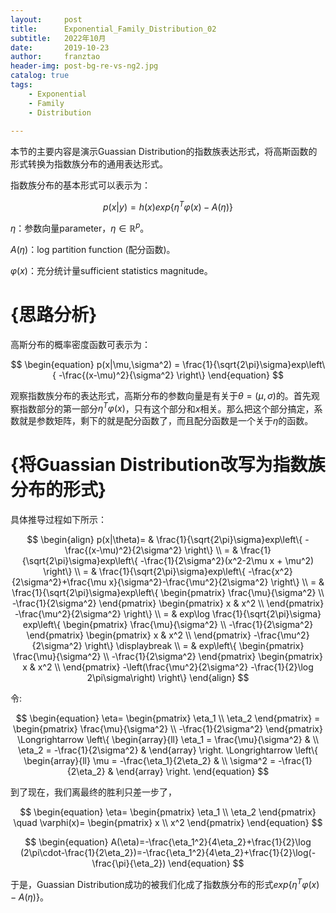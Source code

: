 ```yaml
---
layout:     post
title:      Exponential_Family_Distribution_02
subtitle:   2022年10月
date:       2019-10-23
author:     franztao
header-img: post-bg-re-vs-ng2.jpg
catalog: true
tags:
    - Exponential
    - Family
    - Distribution
    
---
```


    



本节的主要内容是演示Guassian Distribution的指数族表达形式，将高斯函数的形式转换为指数族分布的通用表达形式。

指数族分布的基本形式可以表示为：

$$
\begin{equation}
    p(x|y)=h(x)exp\left\{ \eta^T\varphi(x)-A(\eta) \right\}
\end{equation}
$$

$\eta$：参数向量parameter，$\eta \in \mathbb{R}^p$。

$A(\eta)$：log partition function (配分函数)。

$\varphi(x)$：充分统计量sufficient statistics magnitude。

#  {思路分析}
高斯分布的概率密度函数可表示为：

$$
\begin{equation}
    p(x|\mu,\sigma^2) = \frac{1}{\sqrt{2\pi}\sigma}exp\left\{ -\frac{(x-\mu)^2}{\sigma^2} \right\}
\end{equation}
$$

观察指数族分布的表达形式，高斯分布的参数向量是有关于$\theta=(\mu,\sigma)$的。首先观察指数部分的第一部分$\eta^T\varphi(x)$，只有这个部分和$x$相关。那么把这个部分搞定，系数就是参数矩阵，剩下的就是配分函数了，而且配分函数是一个关于$\eta$的函数。

#  {将Guassian Distribution改写为指数族分布的形式}
具体推导过程如下所示：

$$
\begin{align}
    p(x|\theta)= & \frac{1}{\sqrt{2\pi}\sigma}exp\left\{ -\frac{(x-\mu)^2}{2\sigma^2} \right\} \\
    = & \frac{1}{\sqrt{2\pi}\sigma}exp\left\{ -\frac{1}{2\sigma^2}(x^2-2\mu x + \mu^2) \right\} \\
    = & \frac{1}{\sqrt{2\pi}\sigma}exp\left\{ -\frac{x^2}{2\sigma^2}+\frac{\mu x}{\sigma^2}-\frac{\mu^2}{2\sigma^2} \right\} \\
    = & \frac{1}{\sqrt{2\pi}\sigma}exp\left\{
        \begin{pmatrix}
            \frac{\mu}{\sigma^2} \\
            -\frac{1}{2\sigma^2}
        \end{pmatrix}
        \begin{pmatrix}
            x & x^2 \\
        \end{pmatrix}
        -\frac{\mu^2}{2\sigma^2}
        \right\} \\
    = & exp\log \frac{1}{\sqrt{2\pi}\sigma} exp\left\{
        \begin{pmatrix}
            \frac{\mu}{\sigma^2} \\
            -\frac{1}{2\sigma^2}
        \end{pmatrix}
        \begin{pmatrix}
            x & x^2 \\
        \end{pmatrix}
        -\frac{\mu^2}{2\sigma^2}
        \right\} \displaybreak \\ 
    = & exp\left\{
        \begin{pmatrix}
            \frac{\mu}{\sigma^2} \\
            -\frac{1}{2\sigma^2}
        \end{pmatrix}
        \begin{pmatrix}
            x & x^2 \\
        \end{pmatrix}
        -\left(\frac{\mu^2}{2\sigma^2} -\frac{1}{2}\log 2\pi\sigma\right) 
        \right\}
\end{align}
$$

令:

$$
\begin{equation}
    \eta=
    \begin{pmatrix}
        \eta_1 \\
        \eta_2
    \end{pmatrix}
    =
    \begin{pmatrix}
        \frac{\mu}{\sigma^2} \\
        -\frac{1}{2\sigma^2}
    \end{pmatrix}
    \Longrightarrow
    \left\{
    \begin{array}{ll}
         \eta_1 = \frac{\mu}{\sigma^2} & \\
         \eta_2 = -\frac{1}{2\sigma^2} &
    \end{array}
    \right.
    \Longrightarrow
    \left\{
    \begin{array}{ll}
         \mu = -\frac{\eta_1}{2\eta_2} & \\
         \sigma^2 = -\frac{1}{2\eta_2} &
    \end{array}
    \right.
\end{equation}
$$

到了现在，我们离最终的胜利只差一步了，

$$
\begin{equation}
   \eta=
    \begin{pmatrix}
        \eta_1 \\
        \eta_2
    \end{pmatrix}
    \quad
    \varphi(x)=
    \begin{pmatrix}
        x \\
        x^2
    \end{pmatrix}   
\end{equation}
$$

$$
\begin{equation}
    A(\eta)=-\frac{\eta_1^2}{4\eta_2}+\frac{1}{2}\log (2\pi\cdot-\frac{1}{2\eta_2})=-\frac{\eta_1^2}{4\eta_2}+\frac{1}{2}\log(-\frac{\pi}{\eta_2})
\end{equation}
$$

于是，Guassian Distribution成功的被我们化成了指数族分布的形式$exp\left\{ \eta^T\varphi(x)-A(\eta) \right\}$。
